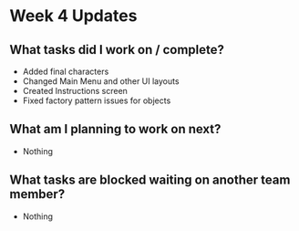 # Week 4 Updates

## What tasks did I work on / complete?
- Added final characters 
- Changed Main Menu and other UI layouts
- Created Instructions screen
- Fixed factory pattern issues for objects

## What am I planning to work on next?
- Nothing

## What tasks are blocked waiting on another team member?
- Nothing